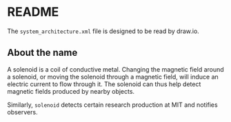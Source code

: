 # README

The `system_architecture.xml` file is designed to be read by draw.io.

## About the name

A solenoid is a coil of conductive metal. Changing the magnetic field around a solenoid, or moving the solenoid through a magnetic field, will induce an electric current to flow through it. The solenoid can thus help detect magnetic fields produced by nearby objects.

Similarly, `solenoid` detects certain research production at MIT and notifies observers.
